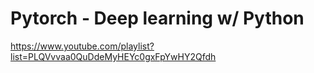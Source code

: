 # Pytorch - Deep learning w/ Python

<https://www.youtube.com/playlist?list=PLQVvvaa0QuDdeMyHEYc0gxFpYwHY2Qfdh>
